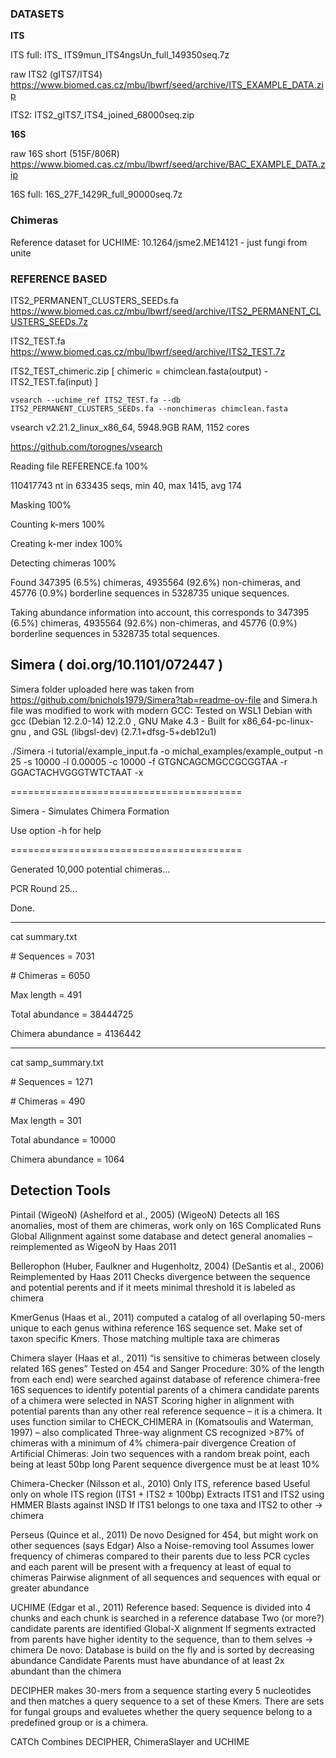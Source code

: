 ### DATASETS

**ITS**

ITS full: ITS_ ITS9mun_ITS4ngsUn_full_149350seq.7z

raw ITS2 (gITS7/ITS4)
https://www.biomed.cas.cz/mbu/lbwrf/seed/archive/ITS_EXAMPLE_DATA.zip

ITS2: ITS2_gITS7_ITS4_joined_68000seq.zip


**16S**

raw 16S short (515F/806R)
https://www.biomed.cas.cz/mbu/lbwrf/seed/archive/BAC_EXAMPLE_DATA.zip

16S full: 16S_27F_1429R_full_90000seq.7z

### Chimeras
Reference dataset for UCHIME: 10.1264/jsme2.ME14121 - just fungi from unite

### REFERENCE BASED

ITS2_PERMANENT_CLUSTERS_SEEDs.fa https://www.biomed.cas.cz/mbu/lbwrf/seed/archive/ITS2_PERMANENT_CLUSTERS_SEEDs.7z

ITS2_TEST.fa https://www.biomed.cas.cz/mbu/lbwrf/seed/archive/ITS2_TEST.7z

ITS2_TEST_chimeric.zip [ chimeric = chimclean.fasta(output) - ITS2_TEST.fa(input) ]

`vsearch --uchime_ref ITS2_TEST.fa --db ITS2_PERMANENT_CLUSTERS_SEEDs.fa --nonchimeras chimclean.fasta`

vsearch v2.21.2_linux_x86_64, 5948.9GB RAM, 1152 cores

https://github.com/torognes/vsearch


Reading file REFERENCE.fa 100%

110417743 nt in 633435 seqs, min 40, max 1415, avg 174

Masking 100%

Counting k-mers 100%

Creating k-mer index 100%

Detecting chimeras 100%

Found 347395 (6.5%) chimeras, 4935564 (92.6%) non-chimeras, and 45776 (0.9%) borderline sequences in 5328735 unique sequences.

Taking abundance information into account, this corresponds to 347395 (6.5%) chimeras, 4935564 (92.6%) non-chimeras, and 45776 (0.9%) borderline sequences in 5328735 total sequences.

## Simera ( doi.org/10.1101/072447 )

Simera folder uploaded here was taken from https://github.com/bnichols1979/Simera?tab=readme-ov-file and Simera.h file was modified to work with modern GCC:
  Tested on WSL1 Debian with gcc (Debian 12.2.0-14) 12.2.0 , GNU Make 4.3 - Built for x86_64-pc-linux-gnu , and GSL (libgsl-dev) (2.7.1+dfsg-5+deb12u1)
  
./Simera -i tutorial/example_input.fa -o michal_examples/example_output -n 25 -s 10000 -l 0.00005 -c 10000 -f GTGNCAGCMGCCGCGGTAA -r GGACTACHVGGGTWTCTAAT -x 

\========================================

  Simera - Simulates Chimera Formation
  
  Use option -h for help
  
\========================================

Generated 10,000 potential chimeras...

PCR Round 25...

Done.

--------------------

cat summary.txt

\# Sequences = 7031

\# Chimeras = 6050

Max length = 491

Total abundance = 38444725

Chimera abundance = 4136442

--------------------

cat samp_summary.txt

\# Sequences = 1271

\# Chimeras = 490

Max length = 301

Total abundance = 10000

Chimera abundance = 1064


## Detection Tools

Pintail (WigeoN) (Ashelford et al., 2005) (WigeoN)
	Detects all 16S anomalies, most of them are chimeras, work only on 16S
	Complicated 
Runs Global Allignment against some database and detect general anomalies
	– reimplemented as WigeoN by Haas 2011
 
Bellerophon (Huber, Faulkner and Hugenholtz, 2004)           (DeSantis et al., 2006)
	Reimplemented by Haas 2011
Checks divergence between the sequence and potential perents and if it meets minimal threshold it is labeled as chimera

KmerGenus (Haas et al., 2011)
computed a catalog of all overlaping 50-mers unique to each genus withina reference 16S sequence set. 
Make set of taxon specific Kmers.
Those matching multiple taxa are chimeras

Chimera slayer (Haas et al., 2011)
	“is sensitive to chimeras between closely related 16S genes”
	Tested on 454 and Sanger
Procedure:
30% of the length from each end) were searched against database of reference chimera-free 16S sequences to identify potential parents of a chimera 
candidate parents of a chimera were selected in NAST 
Scoring higher in alignment with potential parents than any other real reference sequence – it is a chimera. It uses function similar to CHECK_CHIMERA in (Komatsoulis and Waterman, 1997) – also complicated
Three-way alignment 
	CS recognized >87% of chimeras with a minimum of 4% chimera-pair divergence
Creation of Artificial Chimeras: 
Join two sequences with a random break point, each being at least 50bp long
Parent sequence divergence must be at least 10%

Chimera-Checker (Nilsson et al., 2010)
	Only ITS, reference based
	Useful only on whole ITS region (ITS1 + ITS2 ± 100bp)
Extracts ITS1 and ITS2 using HMMER
Blasts against INSD
If ITS1 belongs to one taxa and ITS2 to other -> chimera

Perseus (Quince et al., 2011)
	De novo
	Designed for 454, but might work on other sequences (says Edgar)
	Also a Noise-removing tool
Assumes lower frequency of chimeras compared to their parents due to less PCR cycles and each parent will be present with a frequency at least of equal to chimeras
Pairwise alignment of all sequences and sequences with equal or greater abundance

UCHIME (Edgar et al., 2011)
Reference based:
Sequence is divided into 4 chunks and each chunk is searched in a reference database
Two (or more?) candidate parents are identified
Global-X alignment
If segments extracted from parents have higher identity to the sequence, than to them selves -> chimera
De novo:
	Database is build on the fly and is sorted by decreasing abundance 
	Candidate Parents must have abundance of at least 2x abundant than the chimera

DECIPHER 
makes 30-mers from a sequence starting every 5 nucleotides and then matches a query sequence to a set of these Kmers.
There are sets for fungal groups and evaluetes whether the query sequence belong to a predefined group or is a chimera.

CATCh
Combines DECIPHER, ChimeraSlayer and UCHIME

